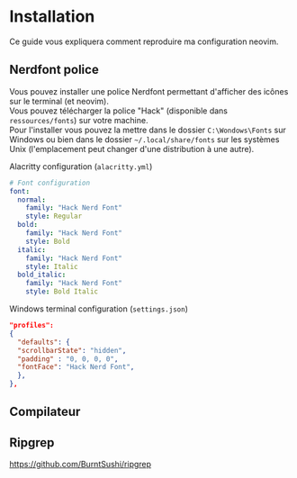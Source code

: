 # Installation

Ce guide vous expliquera comment reproduire ma configuration neovim.

## Nerdfont police

Vous pouvez installer une police Nerdfont permettant d'afficher des icônes sur le terminal (et neovim).  
Vous pouvez télécharger la police "Hack" (disponible dans `ressources/fonts`) sur votre machine.  
Pour l'installer vous pouvez la mettre dans le dossier `C:\Wondows\Fonts` sur Windows ou bien dans le dossier `~/.local/share/fonts` sur les systèmes Unix (l'emplacement peut changer d'une distribution à une autre). 

Alacritty configuration (`alacritty.yml`)

```yml
# Font configuration
font:
  normal:
    family: "Hack Nerd Font"
    style: Regular
  bold:
    family: "Hack Nerd Font"
    style: Bold
  italic:
    family: "Hack Nerd Font"
    style: Italic
  bold_italic:
    family: "Hack Nerd Font"
    style: Bold Italic
```
Windows terminal configuration (`settings.json`)

```json
"profiles": 
{
  "defaults": {
  "scrollbarState": "hidden",
  "padding" : "0, 0, 0, 0",
  "fontFace": "Hack Nerd Font",
  },
},
```

## Compilateur

## Ripgrep

https://github.com/BurntSushi/ripgrep
